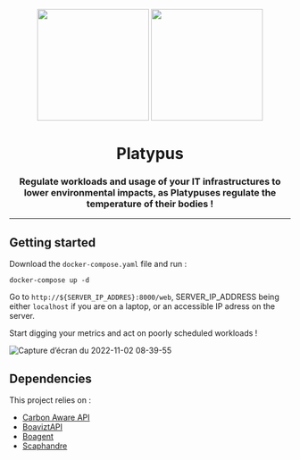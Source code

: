 <p align="center">
    <img src="https://user-images.githubusercontent.com/24867893/199354448-af4a4e61-a246-4295-a27d-9dec7be8feac.png" width="200">
    <img src="https://user-images.githubusercontent.com/906428/199461979-bd2f875e-1f74-4f3a-aaef-278232bc0df4.png" width="200">
</p>

<h1 align="center">
  Platypus
</h1>

<h3 align="center">
    Regulate workloads and usage of your IT infrastructures to lower environmental impacts, as Platypuses regulate the temperature of their bodies !
</h3>

---

## Getting started

Download the `docker-compose.yaml` file and run :

    docker-compose up -d
    
Go to `http://${SERVER_IP_ADDRES}:8000/web`, SERVER_IP_ADDRESS being either `localhost` if you are on a laptop, or an accessible IP adress on the server.

Start digging your metrics and act on poorly scheduled workloads !

![Capture d’écran du 2022-11-02 08-39-55](https://user-images.githubusercontent.com/906428/199428445-10e71a84-af12-4c25-8079-e617852fa377.png)

## Dependencies

This project relies on :
- [Carbon Aware API](https://carbon-aware-api.azurewebsites.net/swagger/index.html)
- [BoaviztAPI](https://github.com/boavizta/boaviztapi/tree/greenhack22)
- [Boagent](https://github.com/boavizta/boagent/tree/greenhack22)
- [Scaphandre](https://github.com/hubblo-org/scaphandre/tree/greenhack22)
